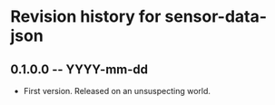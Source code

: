 # Revision history for sensor-data-json

## 0.1.0.0 -- YYYY-mm-dd

* First version. Released on an unsuspecting world.
